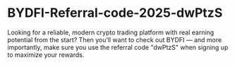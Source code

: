 # BYDFI-Referral-code-2025-dwPtzS
Looking for a reliable, modern crypto trading platform with real earning potential from the start? Then you’ll want to check out BYDFI — and more importantly, make sure you use the referral code "dwPtzS" when signing up to maximize your rewards.
